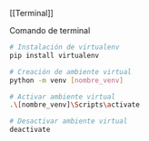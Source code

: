 [[Terminal]]

Comando de terminal
```bash
# Instalación de virtualenv
pip install virtualenv

# Creación de ambiente virtual
python -m venv [nombre_venv]

# Activar ambiente virtual
.\[nombre_venv]\Scripts\activate

# Desactivar ambiente virtual
deactivate
```
